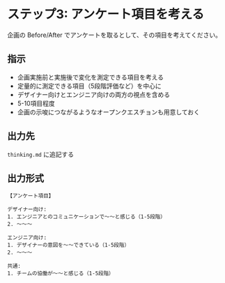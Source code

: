 # ステップ3: アンケート項目を考える

企画の Before/After でアンケートを取るとして、その項目を考えてください。

## 指示

- 企画実施前と実施後で変化を測定できる項目を考える
- 定量的に測定できる項目（5段階評価など）を中心に
- デザイナー向けとエンジニア向けの両方の視点を含める
- 5-10項目程度
- 企画の示唆につながるようなオープンクエスチョンも用意しておく

## 出力先

`thinking.md` に追記する

## 出力形式

```
【アンケート項目】

デザイナー向け:
1. エンジニアとのコミュニケーションで〜〜と感じる（1-5段階）
2. 〜〜〜

エンジニア向け:
1. デザイナーの意図を〜〜できている（1-5段階）
2. 〜〜〜

共通:
1. チームの協働が〜〜と感じる（1-5段階）
```


